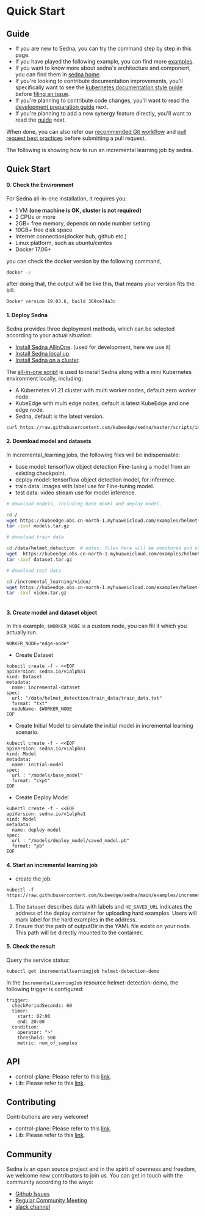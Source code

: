 
# Quick Start

## Guide
- If you are new to Sedna, you can try the command step by step in this page.
- If you have played the following example, you can find more [examples](/examples/README.md).
- If you want to know more about sedna's architecture and component, you can find them in [sedna home]. 
- If you're looking to contribute documentation improvements, you'll specifically want to see the [kubernetes documentation style guide] before [filing an issue][file-an-issue].
- If you're planning to contribute code changes, you'll want to read the [development preparation guide] next.
- If you're planning to add a new synergy feature directly, you'll want to read the [guide][add-feature-guide] next.

When done, you can also refer our [recommended Git workflow] and [pull request best practices] before submitting a pull request.


[proposals]: /docs/proposals
[development preparation guide]: ./prepare-environment.md
[add-feature-guide]: control-plane/add-a-new-synergy-feature.md

[sedna home]: https://github.com/kubeedge/sedna
[issues]: https://github.com/kubeedge/sedna/issues
[file-an-issue]: https://github.com/kubeedge/sedna/issues/new/choose
[file-a-fr]: https://github.com/kubeedge/sedna/issues/new?labels=kind%2Ffeature&template=enhancement.md

[github]: https://github.com/
[kubernetes documentation style guide]: https://github.com/kubernetes/community/blob/master/contributors/guide/style-guide.md
[recommended Git workflow]: https://github.com/kubernetes/community/blob/master/contributors/guide/github-workflow.md#workflow
[pull request best practices]: https://github.com/kubernetes/community/blob/master/contributors/guide/pull-requests.md#best-practices-for-faster-reviews
[Kubernetes help wanted]: https://www.kubernetes.dev/docs/guide/help-wanted/


The following is showing how to run an incremental learning job by sedna.
## Quick Start 

#### 0. Check the Environment

For Sedna all-in-one installation, it requires you:
  - 1 VM **(one machine is OK, cluster is not required)**
  - 2 CPUs or more
  - 2GB+ free memory, depends on node number setting
  - 10GB+ free disk space
  - Internet connection(docker hub, github etc.)
  - Linux platform, such as ubuntu/centos
  - Docker 17.06+

you can check the docker version by the following command, 
```bash
docker -v
```
after doing that, the output will be like this, that means your version fits the bill.
```
Docker version 19.03.6, build 369ce74a3c
```



#### 1. Deploy Sedna
Sedna provides three deployment methods, which can be selected according to your actual situation:

- [Install Sedna AllinOne](setup/all-in-one.md). (used for development, here we use it)
- [Install Sedna local up](setup/local-up.md).  
- [Install Sedna on a cluster](setup/install.md).

The [all-in-one script](/scripts/installation/all-in-one.sh) is used to install Sedna along with a mini Kubernetes environment locally, including:
  - A Kubernetes v1.21 cluster with multi worker nodes, default zero worker node.
  - KubeEdge with multi edge nodes, default is latest KubeEdge and one edge node.
  - Sedna, default is the latest version.

  ```bash
  curl https://raw.githubusercontent.com/kubeedge/sedna/master/scripts/installation/all-in-one.sh | NUM_EDGE_NODES=2 bash -
  ```

#### 2. Download model and datasets
In incremental_learning jobs, the following files will be indispensable:

- base model: tensorflow object detection Fine-tuning a model from an existing checkpoint.
- deploy model:  tensorflow object detection model, for inference.
- train data: images with label use for Fine-tuning model.
- test data: video stream use for model inference.

```bash
# download models, including base model and deploy model.

cd /
wget https://kubeedge.obs.cn-north-1.myhuaweicloud.com/examples/helmet-detection/models.tar.gz
tar -zxvf models.tar.gz

# download train data

cd /data/helmet_detection  # notes: files here will be monitored and used to trigger the incremental training
wget  https://kubeedge.obs.cn-north-1.myhuaweicloud.com/examples/helmet-detection/dataset.tar.gz
tar -zxvf dataset.tar.gz

# download test data

cd /incremental_learning/video/
wget https://kubeedge.obs.cn-north-1.myhuaweicloud.com/examples/helmet-detection/video.tar.gz
tar -zxvf video.tar.gz
 
```

#### 3. Create model and dataset object

In this example, `$WORKER_NODE` is a custom node, you can fill it which you actually run.  

```
WORKER_NODE="edge-node" 
```

- Create Dataset  

```
kubectl create -f - <<EOF
apiVersion: sedna.io/v1alpha1
kind: Dataset
metadata:
  name: incremental-dataset
spec:
  url: "/data/helmet_detection/train_data/train_data.txt"
  format: "txt"
  nodeName: $WORKER_NODE
EOF
```

- Create Initial Model to simulate the initial model in incremental learning scenario.  

```
kubectl create -f - <<EOF
apiVersion: sedna.io/v1alpha1
kind: Model
metadata:
  name: initial-model
spec:
  url : "/models/base_model"
  format: "ckpt"
EOF
```

- Create Deploy Model  

```
kubectl create -f - <<EOF
apiVersion: sedna.io/v1alpha1
kind: Model
metadata:
  name: deploy-model
spec:
  url : "/models/deploy_model/saved_model.pb"
  format: "pb"
EOF
```

#### 4. Start an incremental learning job

* create the job:

```
kubectl -f https://raw.githubusercontent.com/kubeedge/sedna/main/examples/incremental_learning/helmet_detection/helmet_detection.yaml
```

1. The `Dataset` describes data with labels and `HE_SAVED_URL` indicates the address of the deploy container for uploading hard examples. Users will mark label for the hard examples in the address.
2. Ensure that the path of outputDir in the YAML file exists on your node. This path will be directly mounted to the container.


#### 5. Check the result

Query the service status:  

```
kubectl get incrementallearningjob helmet-detection-demo
```

In the `IncrementalLearningJob` resource helmet-detection-demo, the following trigger is configured:  

```
trigger:
  checkPeriodSeconds: 60
  timer:
    start: 02:00
    end: 20:00
  condition:
    operator: ">"
    threshold: 500
    metric: num_of_samples
```

## API

- control-plane: Please refer to this [link](api/crd).
- Lib: Please refer to this [link](api/lib).

## Contributing

Contributions are very welcome!

- control-plane: Please refer to this [link](contributing/control-plane/development.md).
- Lib: Please refer to this [link](contributing/lib/development.md).

## Community

Sedna is an open source project and in the spirit of openness and freedom, we welcome new contributors to join us. 
You can get in touch with the community according to the ways:
* [Github Issues](https://github.com/kubeedge/sedna/issues)
* [Regular Community Meeting](https://zoom.us/j/4167237304)
* [slack channel](https://app.slack.com/client/TDZ5TGXQW/C01EG84REVB/details)

